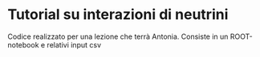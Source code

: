 # Tutorial su interazioni di neutrini

Codice realizzato per una lezione che terrà Antonia.
Consiste in un ROOT-notebook e relativi input csv